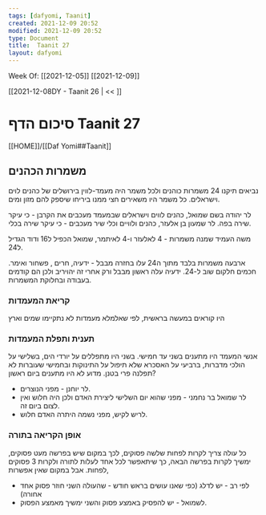 ```yaml
---
tags: [dafyomi, Taanit] 
created: 2021-12-09 20:52
modified: 2021-12-09 20:52
type: Document
title:  Taanit 27
layout: dafyomi
---
```

Week Of: [[2021-12-05]]
[[2021-12-09]]

[[2021-12-08DY - Taanit 26 | << ]] 

# סיכום הדף  Taanit 27

[[HOME]]/[[Daf Yomi##Taanit]]

## משמרות הכהנים
נביאים תיקנו 24 משמרות כוהנים ולכל משמר היה מעמד-לווין בירושלים של כהנים לוים וישראלים.
כל משמר היו משאירים חצי ממנו ביריחו שיספק להם מזון ומים.

לר יהודה בשם שמואל, כהנים לווים וישראלים שבמעמד מעכבים את הקרבן - כי עיקר שירה בפה.
לר שמעון בן אלעזר, כהנים ולוויים וכלי שיר מעכבים - כי עיקר שירה בכלי.

משה העמיד שמנה משמרות - 4 לאלעזר ו-4 לאיתמר, שמואל הכפיל ל16 ודוד הגדיל ל24.

ארבעה משמרות בלבד מתוך ה24 עלו בחזרה מבבל - ידעיה, חרים , פשחור ואימר. חכמים חלקום שוב ל-24.
ידעיה עלה ראשון מבבל ורק אחרי זה יהויריב ולכן הם קודמים בעבודה ובחלוקת המשמרות.

### קריאת המעמדות
היו קוראים במעשה בראשית, לפי שאלמלא מעמדות לא נתקיימו שמים וארץ

### תענית ותפלת המעמדות
אנשי המעמד היו מתענים בשני עד חמישי.
בשני היו מתפללים על יורדי הים, בשלישי על הולכי מדברות, ברביעי על האסכרא שלא תיפול על התינוקות ובחמישי שעוברות לא תפלנה פרי בטנן.
מדוע לא היו מתענים ביום ראשון? 
- לר יוחנן - מפני הנוצרים. 
- לר שמואל בר נחמני - מפני שהוא יום השלישי ליצירת האדם ולכן היה חלוש ואין לצום ביום זה.
- לריש לקיש, מפני נשמה היתרה האדם חלוש.

### אופן הקריאה בתורה
כל עולה צריך לקרות לפחות שלשה פסוקים, לכך במקום שיש בפרשה מעט פסוקים, ימשיך לקרות בפרשה הבאה, כך שיתאפשר לכל אחד לעלות לתורה ולקרות 3 פסוקים לפחות.
אבל במקום שאין אפשרות,
- לפי רב - יש לדלג (כפי שאנו עושים בראש חודש - שהעולה השני חוזר פסוק אחד אחורה)
- לשמואל - יש להפסיק באמצע פסוק והשני ימשיך מאמצע הפסוק.



